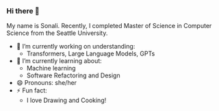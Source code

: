 ### Hi there 👋
My name is Sonali. Recently, I completed Master of Science in Computer Science from the Seattle University.
<!--
**sonalidesarda/sonalidesarda** is a ✨ _special_ ✨ repository because its `README.md` (this file) appears on your GitHub profile.

Here are some ideas to get you started:

- 🔭 I’m currently working on ...
- 🌱 I’m currently learning ...
- 👯 I’m looking to collaborate on ...
- 🤔 I’m looking for help with ...
- 💬 Ask me about ...
- 📫 How to reach me: ...
- 😄 Pronouns: ...
- ⚡ Fun fact: ...
-->
- 🔭 I’m currently working on understanding:
  -  Transformers, Large Language Models, GPTs 
- 🌱 I’m currently learning about:
  - Machine learning
  - Software Refactoring and Design
- 😄 Pronouns: she/her
- ⚡ Fun fact:
  - I love Drawing and Cooking!
